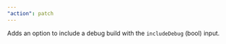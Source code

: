 ```yaml
---
"action": patch
---
```


Adds an option to include a debug build with the `includeDebug` (bool) input.
